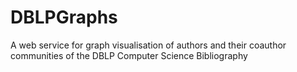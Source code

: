 DBLPGraphs
==========

A web service for graph visualisation of authors and their coauthor communities of the DBLP Computer Science Bibliography
